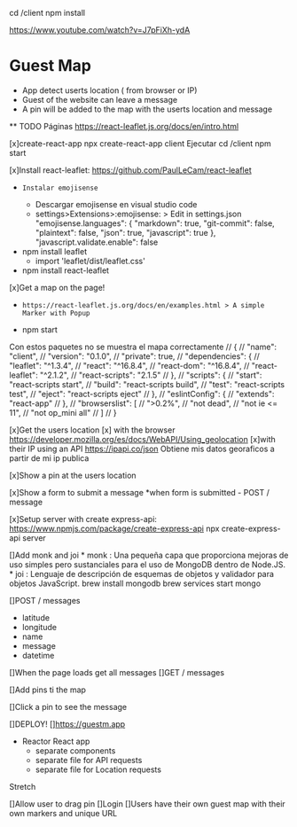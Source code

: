 cd /client 
npm install


https://www.youtube.com/watch?v=J7pFiXh-ydA
# Guest Map 


* App detect userts location ( from browser or IP)
* Guest of the website can leave a message 
* A pin will be added to the map with the userts location and message 


** TODO
Páginas
https://react-leaflet.js.org/docs/en/intro.html


[x]create-react-app 
    npx create-react-app client
    Ejecutar 
        cd /client
        npm start



[x]Install react-leaflet: https://github.com/PaulLeCam/react-leaflet
*     Instalar emojisense 
    * Descargar emojisense en visual studio code
    * settings>Extensions>:emojisense:   > Edit in settings.json 
"emojisense.languages": {
    "markdown": true,
    "git-commit": false,
    "plaintext": false,
    "json": true,
    "javascript": true
  },
"javascript.validate.enable": false
* npm install leaflet
    * import 'leaflet/dist/leaflet.css'
*  npm install react-leaflet



[x]Get a map on the page!
*     https://react-leaflet.js.org/docs/en/examples.html > A simple Marker with Popup
* npm start


Con estos paquetes no se muestra el mapa correctamente 
// {
//   "name": "client",
//   "version": "0.1.0",
//   "private": true,
//   "dependencies": {
//     "leaflet": "^1.3.4",
//     "react": "^16.8.4",
//     "react-dom": "^16.8.4",
//     "react-leaflet": "^2.1.2",
//     "react-scripts": "2.1.5"
//   },
//   "scripts": {
//     "start": "react-scripts start",
//     "build": "react-scripts build",
//     "test": "react-scripts test",
//     "eject": "react-scripts eject"
//   },
//   "eslintConfig": {
//     "extends": "react-app"
//   },
//   "browserslist": [
//     ">0.2%",
//     "not dead",
//     "not ie <= 11",
//     "not op_mini all"
//   ]
// }


[x]Get the users location 
    [x] with the browser
            https://developer.mozilla.org/es/docs/WebAPI/Using_geolocation
    [x]with their IP using an API 
            https://ipapi.co/json Obtiene mis datos georaficos a partir de mi ip publica



[x]Show a pin at the users location 



[x]Show a form to submit a message 
*when form is submitted - POST / message 



[x]Setup server with create express-api: https://www.npmjs.com/package/create-express-api
    npx create-express-api server


[]Add monk and joi 
    * monk : Una pequeña capa que proporciona mejoras de uso simples pero sustanciales para el uso de MongoDB dentro de Node.JS.
    * joi : Lenguaje de descripción de esquemas de objetos y validador para objetos JavaScript.
        brew install mongodb
        brew services start mongo


[]POST / messages 
* latitude
* longitude 
* name 
* message 
* datetime



[]When the page loads get all messages 
    []GET / messages



[]Add pins ti the map 



[]Click a pin to see the message 



[]DEPLOY!
    []https://guestm.app
* Reactor React app 
    * separate components 
    * separate file for API requests 
    * separate file for Location requests





Stretch 

[]Allow user to drag pin 
[]Login 
[]Users have their own guest map with their own markers and unique URL 
